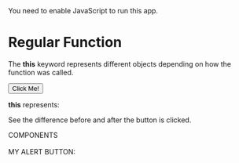 
<!doctype html><html lang="en"><head><meta charset="utf-8"/><link rel="icon" href="/pmyszkier/react-first-app.git/favicon.ico"/><meta name="viewport" content="width=device-width,initial-scale=1"/><meta name="theme-color" content="#000000"/><meta name="description" content="Web site created using create-react-app"/><link rel="apple-touch-icon" href="/pmyszkier/react-first-app.git/logo192.png"/><link rel="manifest" href="/pmyszkier/react-first-app.git/manifest.json"/><title>React App</title><link href="/pmyszkier/react-first-app.git/static/css/main.d1b05096.chunk.css" rel="stylesheet"></head><body><noscript>You need to enable JavaScript to run this app.</noscript><div id="root"></div><h1>Regular Function</h1><p>The <strong>this</strong> keyword represents different objects depending on how the function was called.</p><button id="btn">Click Me!</button><p><strong>this</strong> represents:</p><p id="demo"></p><p>See the difference before and after the button is clicked.</p><div id="root1"></div><div id="root2"></div><div>COMPONENTS</div><br>MY ALERT BUTTON:<div id="root3"></div><br><div id="root4"></div><div id="root5"></div><div id="root6"></div><div id="root7"></div><div id="root8"></div><div id="root9"></div><script>!function(f){function e(e){for(var r,t,n=e[0],o=e[1],u=e[2],i=0,a=[];i<n.length;i++)t=n[i],Object.prototype.hasOwnProperty.call(p,t)&&p[t]&&a.push(p[t][0]),p[t]=0;for(r in o)Object.prototype.hasOwnProperty.call(o,r)&&(f[r]=o[r]);for(s&&s(e);a.length;)a.shift()();return c.push.apply(c,u||[]),l()}function l(){for(var e,r=0;r<c.length;r++){for(var t=c[r],n=!0,o=1;o<t.length;o++){var u=t[o];0!==p[u]&&(n=!1)}n&&(c.splice(r--,1),e=i(i.s=t[0]))}return e}var t={},p={1:0},c=[];function i(e){if(t[e])return t[e].exports;var r=t[e]={i:e,l:!1,exports:{}};return f[e].call(r.exports,r,r.exports,i),r.l=!0,r.exports}i.m=f,i.c=t,i.d=function(e,r,t){i.o(e,r)||Object.defineProperty(e,r,{enumerable:!0,get:t})},i.r=function(e){"undefined"!=typeof Symbol&&Symbol.toStringTag&&Object.defineProperty(e,Symbol.toStringTag,{value:"Module"}),Object.defineProperty(e,"__esModule",{value:!0})},i.t=function(r,e){if(1&e&&(r=i(r)),8&e)return r;if(4&e&&"object"==typeof r&&r&&r.__esModule)return r;var t=Object.create(null);if(i.r(t),Object.defineProperty(t,"default",{enumerable:!0,value:r}),2&e&&"string"!=typeof r)for(var n in r)i.d(t,n,function(e){return r[e]}.bind(null,n));return t},i.n=function(e){var r=e&&e.__esModule?function(){return e.default}:function(){return e};return i.d(r,"a",r),r},i.o=function(e,r){return Object.prototype.hasOwnProperty.call(e,r)},i.p="/pmyszkier/react-first-app.git/";var r=this.webpackJsonpmyfirstreact=this.webpackJsonpmyfirstreact||[],n=r.push.bind(r);r.push=e,r=r.slice();for(var o=0;o<r.length;o++)e(r[o]);var s=n;l()}([])</script><script src="/pmyszkier/react-first-app.git/static/js/2.6aef294c.chunk.js"></script><script src="/pmyszkier/react-first-app.git/static/js/main.e91ee3b5.chunk.js"></script></body></html>

